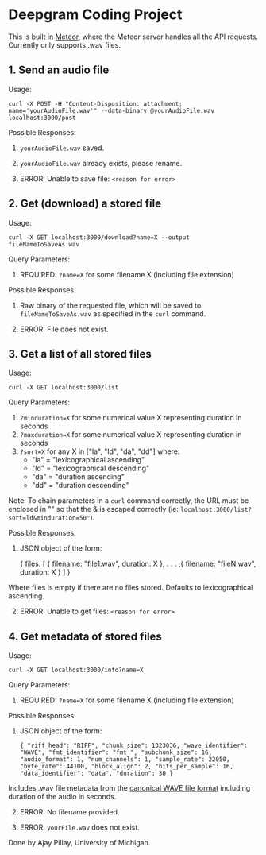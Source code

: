 # Deepgram Coding Project

This is built in [Meteor](https://www.meteor.com/), where the Meteor server handles all the API requests. Currently only supports .wav files.

## 1. Send an audio file

Usage:

    curl -X POST -H "Content-Disposition: attachment; name='yourAudioFile.wav'" --data-binary @yourAudioFile.wav localhost:3000/post

Possible Responses:

1. `yourAudioFile.wav` saved.

2. `yourAudioFile.wav` already exists, please rename.

3. ERROR: Unable to save file: `<reason for error>`

## 2. Get (download) a stored file

Usage:
    
    curl -X GET localhost:3000/download?name=X --output fileNameToSaveAs.wav

Query Parameters:

1. REQUIRED: `?name=X` for some filename X (including file extension)

Possible Responses:

1. Raw binary of the requested file, which will be saved to `fileNameToSaveAs.wav` as specified in the `curl` command.

2. ERROR: File does not exist.

## 3. Get a list of all stored files

Usage:
    
    curl -X GET localhost:3000/list

Query Parameters:

1. `?minduration=X` for some numerical value X representing duration in seconds
2. `?maxduration=X` for some numerical value X representing duration in seconds
3. `?sort=X` for any X in ["la", "ld", "da", "dd"] where:
    - "la" = "lexicographical ascending"
    - "ld" = "lexicographical descending"
    - "da" = "duration ascending"
    - "dd" = "duration descending"

Note: To chain parameters in a `curl` command correctly, the URL must be enclosed in "" so that the & is escaped correctly (ie: `localhost:3000/list?sort=ld&minduration=50"`).

Possible Responses:

1. JSON object of the form:

    {
        files: [
            {
                filename: "file1.wav",
                duration: X
            },
            .
            .
            .
            ,{
                filename: "fileN.wav",
                duration: X
            }
        ]
    }

Where files is empty if there are no files stored. Defaults to lexicographical ascending.

2. ERROR: Unable to get files: `<reason for error>`

## 4. Get metadata of stored files

Usage:
    
    curl -X GET localhost:3000/info?name=X

Query Parameters:

1. REQUIRED: `?name=X` for some filename X (including file extension)

Possible Responses:

1. JSON object of the form:

    `{
        "riff_head": "RIFF",
        "chunk_size": 1323036,
        "wave_identifier": "WAVE",
        "fmt_identifier": "fmt ",
        "subchunk_size": 16,
        "audio_format": 1,
        "num_channels": 1,
        "sample_rate": 22050,
        "byte_rate": 44100,
        "block_align": 2,
        "bits_per_sample": 16,
        "data_identifier": "data",
        "duration": 30
    }`

Includes .wav file metadata from the [canonical WAVE file format](http://soundfile.sapp.org/doc/WaveFormat/) including duration of the audio in seconds.

2. ERROR: No filename provided.

3. ERROR: `yourFile.wav` does not exist.


Done by Ajay Pillay, University of Michigan.